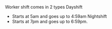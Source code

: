 Worker shift comes in 2 types
Dayshift
- Starts at 5am and goes up to 4:59am
Nightshift
- Starts at 7pm and goes up to 6:59pm.
